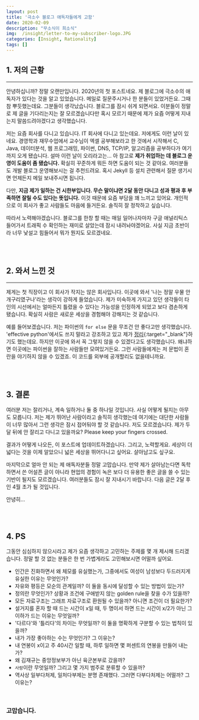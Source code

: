 ```yaml
---
layout: post
title: '극소수 블로그 애독자들에게 고함'
date: 2020-02-09
description: "무소식이 희소식"
img:  /insight/letter-to-my-subscriber-logo.JPG
categories: [Insight, Rationality]
tags: []
---
```



## 1. 저의 근황

---

안녕하십니까? 정말 오랜만입니다. 2020년의 첫 포스트네요. 제 블로그에 극소수의 애독자가 있다는 것을 알고 있었습니다. 메일로 질문주시거나 한 분들이 있었거든요. 그때 참 뿌듯했는데요. 그분들이 생각났습니다. 블로그를 잠시 쉬게 되면서요. 이분들이 정말로 제 글을 기다리는지는 잘 모르겠습니다만 혹시 모르기 때문에 제가 요즘 어떻게 지내는지 말씀드려야겠다고 생각했습니다.

저는 요즘 회사를 다니고 있습니다. IT 회사에 다니고 있는데요. 저에게도 이런 날이 있네요. 경영학과 재무수업에서 교수님이 엑셀 공부해보라고 한 것에서 시작해서 C, Java, 데이터분석, 웹 프로그래밍, 파이썬, DNS, TCP/IP, 알고리즘을 공부하다가 여기까지 오게 됐습니다. 설마 이런 날이 오리라고는... 아 참고로 **제가 취업하는 데 블로그 운영이 도움이 좀 됐습니다.** 확실히 꾸준하게 뭐든 하면 도움이 되는 것 같아요. 여러분들도 개발 블로그 운영해보시는 걸 추천드려요. 혹시 Jekyll 등 설치 관련해서 질문 생기시면 언제든지 메일 보내주시면 됩니다.

다만, **지금 제가 일하는 건 시한부입니다. 무슨 말이냐면 2달 동안 다니고 성과 평과 후 부족하면 잘릴 수도 있다는 뜻입니다.** 이것 때문에 요즘 부담을 꽤 느끼고 있어요. 개인적으로 이 회사가 좋고 사람들도 마음에 들거든요. 솔직히 잘 정착하고 싶습니다.

따라서 노력해야겠습니다. 블로그를 한창 할 때는 매일 일어나자마자 구글 애널리틱스 들어가서 트래픽 수 확인하는 재미로 살았는데 잠시 내려놔야겠어요. 사실 지금 초반이라 너무 낯설고 힘들어서 뭐가 뭔지도 모르겠네요.


<br>
<br>

## 2. 와서 느낀 것

---

제게는 첫 직장이고 이 회사가 작지는 않은 회사입니다. 이곳에 와서 '나는 정말 우물 안 개구리였구나'라는 생각이 강하게 들었습니다. 제가 미숙하게 가지고 있던 생각들이 타인의 시선에서는 얼마든지 틀렸을 수 있다는 가능성을 인정하게 되었고 보다 겸손하게 됐습니다. 확실히 사람은 새로운 세상을 경험해야 강해지는 것 같습니다.

예를 들어보겠습니다. 저는 파이썬의 `for else` 문을 무조건 안 좋다고만 생각했습니다. 'effective python'에서도 쓰지 말라고 강조하고 있고 제가 [정리](https://github.com/shoark7/Effective-Python/blob/master/files/BetterWay12_dontuse_else.md){:target="_blank"}하기도 했는데요. 하지만 이곳에 와서 꼭 그렇지 않을 수 있겠다고도 생각했습니다. 왜냐하면 이곳에는 파이썬을 잘하는 사람들만 모여있거든요. 그런 사람들에게는 저 문법이 혼란을 야기하지 않을 수 있겠죠. 이 코드를 외부에 공개할리도 없을테니까요.

<br>
<br>


## 3. 결론

여러분 저는 잘리거나, 계속 일하거나 둘 중 하나일 것입니다. 사실 어떻게 될지는 아무도 모릅니다. 저는 제가 뛰어난 사람이라고 솔직히 생각했는데 여기에는 대단한 사람들이 너무 많아서 그런 생각은 잠시 접어둬야 할 것 같습니다. 저도 모르겠습니다. 제가 두 달 뒤에 안 잘리고 다니고 있을까요? Please keep your fingers crossed.

결과가 어떻게 나오든, 이 포스트에 업데이트하겠습니다. 그리고, 노력할게요. 세상이 더 넓다는 것을 이제 알았으니 넓은 세상을 뛰어다니고 싶어요. 살아남고도 싶구요. 

마지막으로 얼마 안 되는 제 애독자분들 정말 고맙습니다. 만약 제가 살아남는다면 독학하면서 쓴 어설픈 글이 아니라 현업의 경험이 녹은 보다 더 유용한 좋은 글을 쓸 수 있는 기반이 될지도 모르겠습니다. 여러분들도 잠시 잘 지내시기 바랍니다. 다음 글은 2달 후인 4월 초가 될 것입니다.

안녕히...

<br>
<br>


## 4. PS

그동안 심심하지 않으시라고 제가 요즘 생각하고 고민하는 주제를 몇 개 제시해 드리겠습니다. 정말 할 것 없는 분들은 한 번 가볍게라도 고민해보시면 어떨까 싶어요.


* 인간은 진화하면서 왜 체모를 유실했는가, 그중에서도 여성이 남성보다 두드러지게 유실한 이유는 무엇인가?
* 자유와 평등은 모순의 관계일까? 이 둘을 동시에 달성할 수 있는 방법이 있는가?
* 정의란 무엇인가? 상황과 조건에 구애받지 않는 golden rule을 찾을 수가 있을까?
* 모든 자료구조는 그래프 자료구조로 환원될 수 있을까? 아니면 조건이 더 필요한가?
* 설거지를 혼자 할 때 드는 시간이 x일 때, 두 명이서 하면 드는 시간이 x/2가 아닌 그 이하가 드는 이유는 무엇일까?
* '다르다'와 '틀리다'의 차이는 무엇일까? 이 둘을 명확하게 구분할 수 있는 법칙이 있을까?
* 내가 가장 좋아하는 수는 무엇인가? 그 이유는?
* 내 연봉이 x이고 주 40시간 일할 때, 하루 일하면 몇 퍼센트의 연봉을 만들어 내는가?
* 왜 김재규는 중앙정보부가 아닌 육군본부로 갔을까?
* `사랑`이란 무엇일까? 그리고 몇 가지 범주로 분류할 수 있을까?
* 역사상 일부다처제, 일처다부제는 분명 존재했다. 그러면 다부다처제는 어떨까? 그 이유는?



<Br>

<h3>
고맙습니다.
</h3>

